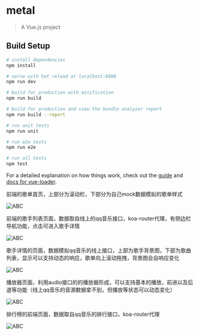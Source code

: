 # metal

> A Vue.js project

## Build Setup

``` bash
# install dependencies
npm install

# serve with hot reload at localhost:8080
npm run dev

# build for production with minification
npm run build

# build for production and view the bundle analyzer report
npm run build --report

# run unit tests
npm run unit

# run e2e tests
npm run e2e

# run all tests
npm test
```

For a detailed explanation on how things work, check out the [guide](http://vuejs-templates.github.io/webpack/) and [docs for vue-loader](http://vuejs.github.io/vue-loader).

前端的歌单首页，上部分为滚动栏，下部分为自己mock数据模拟的歌单样式

![ABC](https://github.com/HARUIKUO/metal-music-player/blob/master/src/common/music1.jpg)

前端的歌手列表页面，数据取自线上的qq音乐接口，koa-router代理，有侧边栏导航功能，点击可进入歌手详情

![ABC](https://github.com/HARUIKUO/metal-music-player/blob/master/src/common/music2.jpg)

歌手详情的页面，数据模拟qq音乐的线上接口，上部为歌手背景图，下部为歌曲列表，显示可以支持动态的响应，歌单向上滚动拖拽，背景图会自响应变化

![ABC](https://github.com/HARUIKUO/metal-music-player/blob/master/src/common/music3.jpg)

播放器页面，利用audio接口的的播放器形成，可以支持基本的播放，前进以及后退等功能（线上qq音乐的音源数据拿不到，但播放等状态可以动态变化）

![ABC](https://github.com/HARUIKUO/metal-music-player/blob/master/src/common/music4.jpg)

排行榜的前端页面，数据取自qq音乐的排行接口，koa-router代理

![ABC](https://github.com/HARUIKUO/metal-music-player/blob/master/src/common/music5.jpg)
